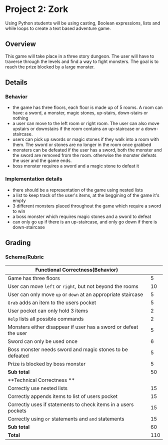# Project 2: Zork

Using Python students will be using casting, Boolean expressions, lists and while loops to create a text based adventure game.

## Overview
This game will take place in a three story dungeon. The user will have to traverse through the levels and find a way to fight monsters. The goal is to reach the prize blocked by a large monster. 

## Details 
### Behavior 
* the game has three floors, each floor is made up of 5 rooms. A room can have: a sword, a monster, magic stones, up-stairs, down-stairs or nothing
* a user can move to the left room or right room. The user can also move upstairs or downstairs if the room contains an up-staircase or a down-staircase. 
* users can pick up swords or magic stones if they walk into a room with them. The sword or stones are no longer in the room once grabbed
* monsters can be defeated if the user has a sword, both the monster and the sword are removed from the room. otherwise the monster defeats the user and the game ends. 
* boss monster requires a sword and a magic stone to defeat it
### Implementation details 
* there should be a representation of the game using nested lists
* a list to keep track of the user's items, at the beggining of the game it's empty 
* 3 different monsters placed throughout the game which require a sword to win
* a boss monster which requires magic stones and a sword to defeat
* can only go up if there is an up-staircase, and only go down if there is down-staircase

## Grading 
### Scheme/Rubric
| Functional Correctness(Behavior)                                |     |
| --------------------------------------------------------------- |-----|
| Game has three floors                                           | 5   |
| User can move `left` or `right`, but not beyond the rooms       | 10  |
| User can only move `up` or `down` at an appropriate staircase   | 5   |
| `Grab` adds an item to the users pocket                         | 5   |
|  User pocket can only hold 3 items                              | 2   |
| `Help` lists all possible commands                              | 2   |
| Monsters either disappear if user has a sword or defeat the user| 5   |
| Sword can only be used once                                     | 6   | 
| Boss monster needs sword and magic stones to be defeated        | 5   |
| Prize is blocked by boss monster                                | 5   |
| **Sub total**                                                   | 50  |
| **Technical Correctness   **                                    |     |
| Correctly use nested lists                                      | 15  |
| Correctly appends items to list of users pocket                 | 15  |
| Correctly uses if statements to check items in a users pockets  | 15  |
| Correctly using `or` statements and `and` statements            | 15  |
| **Sub total**                                                   | 60  |
| **Total**                                                       | 110 |


